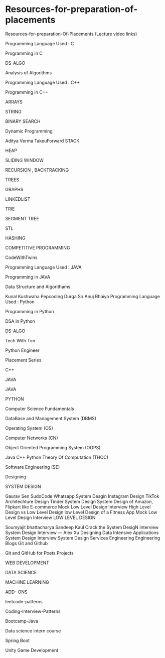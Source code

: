 # Resources-for-preparation-of-placements

Resources-for-preparation-Of-Placements (Lecture video links)

Programming Language Used : C

Programming in C

DS-ALGO

Analysis of Algorithms

Programming Language Used : C++

Programming in C++

ARRAYS

STRING

BINARY SEARCH

Dynamic Programming

Aditya Verma
TakeuForward
STACK

HEAP

SLIDING WINDOW

RECURSION , BACKTRACKING

TREES

GRAPHS

LINKEDLIST

TRIE

SEGMENT TREE

STL

HASHING

COMPETITIVE PROGRAMMING

CodeWithTwins

Programming Language Used : JAVA

Programming in JAVA

Data Structure and Algorithams

Kunal Kushwaha
Pepcoding
Durga Sir
Anuj Bhaiya
Programming Language Used : Python

Programming in Python

DSA in Python

DS-ALGO

Tech With Tim

Python Engineer

Placement Series

C++

JAVA

JAVA

PYTHON

Computer Science Fundamentals

DataBase and Management System (DBMS)

Operating System (OS)

Computer Networks (CN)

Object Oriented Programming System (OOPS)

Java
C++
Python
Theory Of Computation (THOC)

Software Engineering (SE)

Designing

SYSTEM DESIGN

Gaurav Sen
SudoCode
Whatsapp System Desgin
Instagram Design
TikTok Architechture Design
Tinder System Design
System Design of Amazon, Flipkart like E-commerce
Mock Low Level Design Interview
High Level Design vs Low Level Design
low Level Design of a Fitness App
Mock Low Level Design Interview
LOW LEVEL DESIGN

Soumyajit bhattacharya
Sandeep Kaul
Crack the System DesigN Interview
System Design Interview — Alex Xu
Designing Data Intensive Applications
System Design Interview
System Design
Services Engineering
Engineering Blogs
Git and Github

Git and GitHub for Poets
Projects

WEB DEVELOPMENT

DATA SCIENCE

MACHINE LEARNING

ADD- ONS

leetcode-patterns

Coding-Interview-Patterns

Bootcamp-Java

Data science intern course

Spring Boot

Unity Game Development

